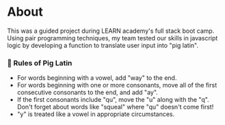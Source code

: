 # About

This was a guided project during LEARN academy's full stack boot camp. Using pair programming techniques, my team tested our skills in javascript logic by developing a function to translate user input into "pig latin".

### 💬 Rules of Pig Latin

- For words beginning with a vowel, add "way" to the end.
- For words beginning with one or more consonants, move all of the first consecutive consonants to the end, and add "ay".
- If the first consonants include "qu", move the "u" along with the "q". Don't forget about words like "squeal" where "qu" doesn't come first!
- "y" is treated like a vowel in appropriate circumstances.

